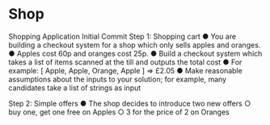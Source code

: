 # Shop
Shopping Application Initial Commit
Step 1: Shopping cart 
●	You are building a checkout system for a shop which only sells apples and oranges.  
●	Apples cost 60p and oranges cost 25p. 
●	Build a checkout system which takes a list of items scanned at the till and outputs the total cost 
●	For example: [ Apple, Apple, Orange, Apple ] => £2.05 
●	Make reasonable assumptions about the inputs to your solution; for example, many candidates take a list of strings as input 
 
Step 2: Simple offers 
●	The shop decides to introduce two new offers 
	○	buy one, get one free on Apples 
	○	3 for the price of 2 on Oranges 
